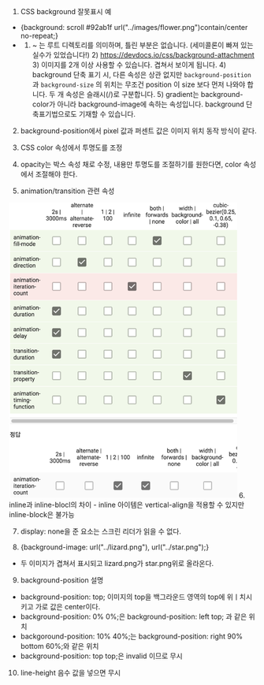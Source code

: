 1. CSS background 잘못표시 예
- {background: scroll #92ab1f url("../images/flower.png")contain/center no-repeat;}
- 1) ~ 는 루트 디렉토리를 의미하며, 틀린 부분은 없습니다. (세미콜론이 빠져 있는 실수가 있었습니다!) 2) https://devdocs.io/css/background-attachment 3) 이미지를 2개 이상 사용할 수 있습니다. 겹쳐서 보이게 됩니다. 4) background 단축 표기 시, 다른 속성은 상관 없지만 `background-position` 과 `background-size` 의 위치는 무조건 position 이 size 보다 먼저 나와야 합니다. 두 개 속성은 슬래시(/)로 구분합니다. 5) gradient는 background-color가 아니라 background-image에 속하는 속성입니다. background 단축표기법으로도 기재할 수 있습니다.

2. background-position에서 pixel 값과 퍼센트 값은 이미지 위치 동작 방식이 같다.

3. CSS color 속성에서 투명도를 조정

4. opacity는 박스 속성 채로 수정, 내용만 투명도를 조절하기를 원한다면, color 속성에서 조절해야 한다.

5. animation/transition 관련 속성
  <img src="./img/animation,transition.png" widt='500px' height='600px'>
6. inline과 inline-blocl의 차이
- inline 아이템은 vertical-align을 적용할 수 있지만 inline-block은 불가능

7. display: none을 준 요소는 스크린 리더가 읽을 수 없다.

8. {background-image: url("../lizard.png"), url("../star.png");}
- 두 이미지가 겹쳐서 표시되고 lizard.png가 star.png위로 올라온다.

9. background-position 설명
- background-position: top; 이미지의 top을 백그라운드 영역의 top에 위ㅣ치시키고 가로 값은 center이다.
- background-position: 0% 0%;은 background-position: left top; 과 같은 위치
- backgoround-position: 10% 40%;는 background-position: right 90% bottom 60%;와 같은 위치
- background-position: top top;은 invalid 이므로 무시

10. line-height 음수 값을 넣으면 무시